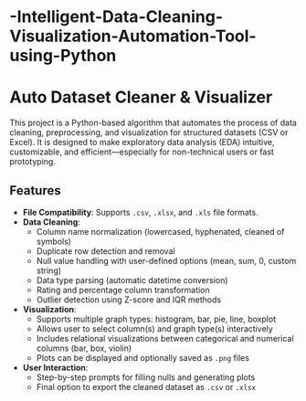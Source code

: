 # -Intelligent-Data-Cleaning-Visualization-Automation-Tool-using-Python
# Auto Dataset Cleaner & Visualizer

This project is a Python-based algorithm that automates the process of data cleaning, preprocessing, and visualization for structured datasets (CSV or Excel). It is designed to make exploratory data analysis (EDA) intuitive, customizable, and efficient—especially for non-technical users or fast prototyping.

## Features

- **File Compatibility**: Supports `.csv`, `.xlsx`, and `.xls` file formats.
- **Data Cleaning**:
  - Column name normalization (lowercased, hyphenated, cleaned of symbols)
  - Duplicate row detection and removal
  - Null value handling with user-defined options (mean, sum, 0, custom string)
  - Data type parsing (automatic datetime conversion)
  - Rating and percentage column transformation
  - Outlier detection using Z-score and IQR methods
- **Visualization**:
  - Supports multiple graph types: histogram, bar, pie, line, boxplot
  - Allows user to select column(s) and graph type(s) interactively
  - Includes relational visualizations between categorical and numerical columns (bar, box, violin)
  - Plots can be displayed and optionally saved as `.png` files
- **User Interaction**:
  - Step-by-step prompts for filling nulls and generating plots
  - Final option to export the cleaned dataset as `.csv` or `.xlsx`


